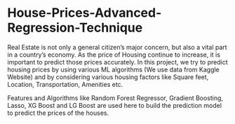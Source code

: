 # House-Prices-Advanced-Regression-Technique

Real Estate is not only a general citizen’s major concern, but also a vital part in a country’s economy. As the price of Housing continue to increase, it is important to predict those prices accurately. In this project, we try to predict housing prices by using various ML algorithms (We use data from Kaggle Website) and by considering various housing factors like Square feet, Location, Transportation, Amenities etc. ​

Features and Algorithms like Random Forest Regressor, Gradient Boosting, Lasso, XG Boost and LG Boost are used here to build the prediction model to predict the prices of the houses. 
